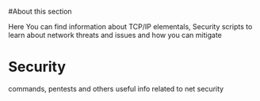 #About this section

Here You can find information about TCP/IP elementals, Security scripts to learn about network threats and issues and how you can mitigate

# Security

commands, pentests and others useful info related to net security 




